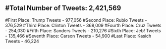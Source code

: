 #Total Number of Tweets: 2,421,569 
---
#First Place: Trump Tweets - 977,056
#Second Place: Rubio Tweets - 376,529
#Third Place: Clinton Tweets - 368,009
#Fourth Place: Cruz Tweets - 254,030
#Fifth Place: Sanders Tweets - 210,276
#Sixth Place: Jeb! Tweets - 135,466
#Seventh Place: Carson Tweets - 54,900
#Last Place: Kasich Tweets - 46,224
